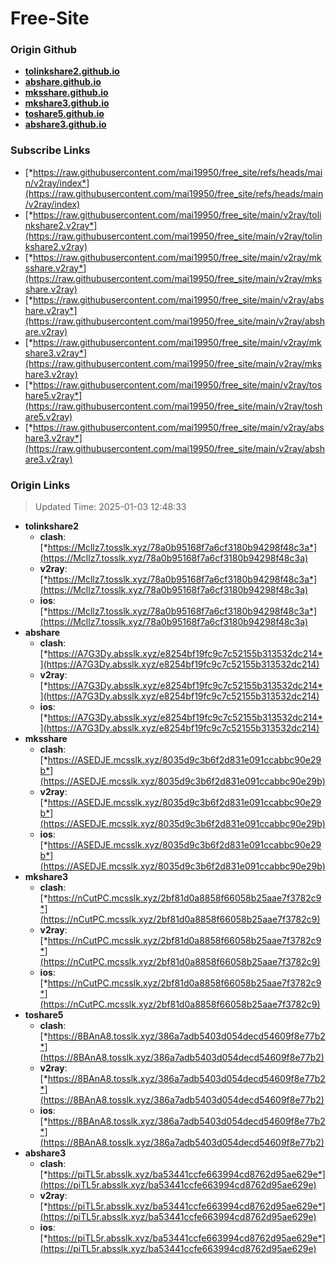 # Free-Site

### Origin Github

- [**tolinkshare2.github.io**](https://github.com/tolinkshare2/tolinkshare2.github.io)
- [**abshare.github.io**](https://github.com/abshare/abshare.github.io)
- [**mksshare.github.io**](https://github.com/mksshare/mksshare.github.io)
- [**mkshare3.github.io**](https://github.com/mkshare3/mkshare3.github.io)
- [**toshare5.github.io**](https://github.com/toshare5/toshare5.github.io)
- [**abshare3.github.io**](https://github.com/abshare3/abshare3.github.io)

### Subscribe Links

- [*https://raw.githubusercontent.com/mai19950/free_site/refs/heads/main/v2ray/index*](https://raw.githubusercontent.com/mai19950/free_site/refs/heads/main/v2ray/index)
- [*https://raw.githubusercontent.com/mai19950/free_site/main/v2ray/tolinkshare2.v2ray*](https://raw.githubusercontent.com/mai19950/free_site/main/v2ray/tolinkshare2.v2ray)
- [*https://raw.githubusercontent.com/mai19950/free_site/main/v2ray/mksshare.v2ray*](https://raw.githubusercontent.com/mai19950/free_site/main/v2ray/mksshare.v2ray)
- [*https://raw.githubusercontent.com/mai19950/free_site/main/v2ray/abshare.v2ray*](https://raw.githubusercontent.com/mai19950/free_site/main/v2ray/abshare.v2ray)
- [*https://raw.githubusercontent.com/mai19950/free_site/main/v2ray/mkshare3.v2ray*](https://raw.githubusercontent.com/mai19950/free_site/main/v2ray/mkshare3.v2ray)
- [*https://raw.githubusercontent.com/mai19950/free_site/main/v2ray/toshare5.v2ray*](https://raw.githubusercontent.com/mai19950/free_site/main/v2ray/toshare5.v2ray)
- [*https://raw.githubusercontent.com/mai19950/free_site/main/v2ray/abshare3.v2ray*](https://raw.githubusercontent.com/mai19950/free_site/main/v2ray/abshare3.v2ray)

### Origin Links

> Updated Time: 2025-01-03 12:48:33

- **tolinkshare2**
  - **clash**: [*https://Mcllz7.tosslk.xyz/78a0b95168f7a6cf3180b94298f48c3a*](https://Mcllz7.tosslk.xyz/78a0b95168f7a6cf3180b94298f48c3a)
  - **v2ray**: [*https://Mcllz7.tosslk.xyz/78a0b95168f7a6cf3180b94298f48c3a*](https://Mcllz7.tosslk.xyz/78a0b95168f7a6cf3180b94298f48c3a)
  - **ios**: [*https://Mcllz7.tosslk.xyz/78a0b95168f7a6cf3180b94298f48c3a*](https://Mcllz7.tosslk.xyz/78a0b95168f7a6cf3180b94298f48c3a)
- **abshare**
  - **clash**: [*https://A7G3Dy.absslk.xyz/e8254bf19fc9c7c52155b313532dc214*](https://A7G3Dy.absslk.xyz/e8254bf19fc9c7c52155b313532dc214)
  - **v2ray**: [*https://A7G3Dy.absslk.xyz/e8254bf19fc9c7c52155b313532dc214*](https://A7G3Dy.absslk.xyz/e8254bf19fc9c7c52155b313532dc214)
  - **ios**: [*https://A7G3Dy.absslk.xyz/e8254bf19fc9c7c52155b313532dc214*](https://A7G3Dy.absslk.xyz/e8254bf19fc9c7c52155b313532dc214)
- **mksshare**
  - **clash**: [*https://ASEDJE.mcsslk.xyz/8035d9c3b6f2d831e091ccabbc90e29b*](https://ASEDJE.mcsslk.xyz/8035d9c3b6f2d831e091ccabbc90e29b)
  - **v2ray**: [*https://ASEDJE.mcsslk.xyz/8035d9c3b6f2d831e091ccabbc90e29b*](https://ASEDJE.mcsslk.xyz/8035d9c3b6f2d831e091ccabbc90e29b)
  - **ios**: [*https://ASEDJE.mcsslk.xyz/8035d9c3b6f2d831e091ccabbc90e29b*](https://ASEDJE.mcsslk.xyz/8035d9c3b6f2d831e091ccabbc90e29b)
- **mkshare3**
  - **clash**: [*https://nCutPC.mcsslk.xyz/2bf81d0a8858f66058b25aae7f3782c9*](https://nCutPC.mcsslk.xyz/2bf81d0a8858f66058b25aae7f3782c9)
  - **v2ray**: [*https://nCutPC.mcsslk.xyz/2bf81d0a8858f66058b25aae7f3782c9*](https://nCutPC.mcsslk.xyz/2bf81d0a8858f66058b25aae7f3782c9)
  - **ios**: [*https://nCutPC.mcsslk.xyz/2bf81d0a8858f66058b25aae7f3782c9*](https://nCutPC.mcsslk.xyz/2bf81d0a8858f66058b25aae7f3782c9)
- **toshare5**
  - **clash**: [*https://8BAnA8.tosslk.xyz/386a7adb5403d054decd54609f8e77b2*](https://8BAnA8.tosslk.xyz/386a7adb5403d054decd54609f8e77b2)
  - **v2ray**: [*https://8BAnA8.tosslk.xyz/386a7adb5403d054decd54609f8e77b2*](https://8BAnA8.tosslk.xyz/386a7adb5403d054decd54609f8e77b2)
  - **ios**: [*https://8BAnA8.tosslk.xyz/386a7adb5403d054decd54609f8e77b2*](https://8BAnA8.tosslk.xyz/386a7adb5403d054decd54609f8e77b2)
- **abshare3**
  - **clash**: [*https://piTL5r.absslk.xyz/ba53441ccfe663994cd8762d95ae629e*](https://piTL5r.absslk.xyz/ba53441ccfe663994cd8762d95ae629e)
  - **v2ray**: [*https://piTL5r.absslk.xyz/ba53441ccfe663994cd8762d95ae629e*](https://piTL5r.absslk.xyz/ba53441ccfe663994cd8762d95ae629e)
  - **ios**: [*https://piTL5r.absslk.xyz/ba53441ccfe663994cd8762d95ae629e*](https://piTL5r.absslk.xyz/ba53441ccfe663994cd8762d95ae629e)
